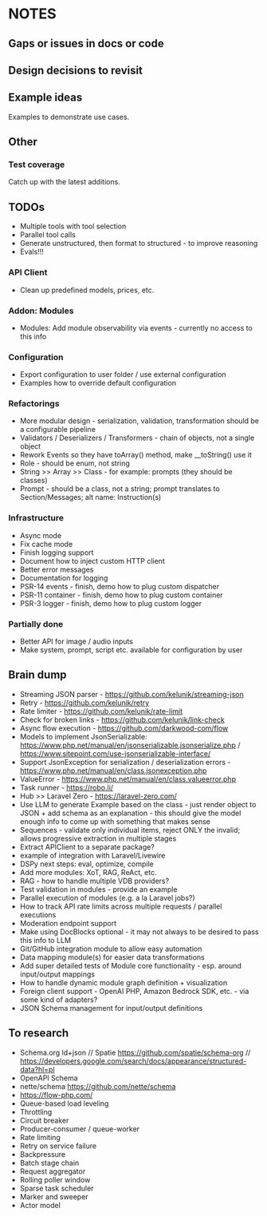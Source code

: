 # NOTES

## Gaps or issues in docs or code

## Design decisions to revisit

## Example ideas

Examples to demonstrate use cases.

## Other

### Test coverage

Catch up with the latest additions.


## TODOs

- Multiple tools with tool selection
- Parallel tool calls
- Generate unstructured, then format to structured - to improve reasoning
- Evals!!!

### API Client

- Clean up predefined models, prices, etc.

### Addon: Modules

- Modules: Add module observability via events - currently no access to this info

### Configuration

- Export configuration to user folder / use external configuration
- Examples how to override default configuration

### Refactorings

- More modular design - serialization, validation, transformation should be a configurable pipeline
- Validators / Deserializers / Transformers - chain of objects, not a single object
- Rework Events so they have toArray() method, make __toString() use it
- Role - should be enum, not string
- String >> Array >> Class - for example: prompts (they should be classes)
- Prompt - should be a class, not a string; prompt translates to Section/Messages; alt name: Instruction(s)

### Infrastructure

- Async mode
- Fix cache mode
- Finish logging support
- Document how to inject custom HTTP client
- Better error messages
- Documentation for logging
- PSR-14 events - finish, demo how to plug custom dispatcher
- PSR-11 container - finish, demo how to plug custom container
- PSR-3 logger - finish, demo how to plug custom logger

### Partially done

- Better API for image / audio inputs
- Make system, prompt, script etc. available for configuration by user



## Brain dump

- Streaming JSON parser - https://github.com/kelunik/streaming-json
- Retry - https://github.com/kelunik/retry
- Rate limiter - https://github.com/kelunik/rate-limit
- Check for broken links - https://github.com/kelunik/link-check
- Async flow execution - https://github.com/darkwood-com/flow
- Models to implement JsonSerializable: https://www.php.net/manual/en/jsonserializable.jsonserialize.php / https://www.sitepoint.com/use-jsonserializable-interface/
- Support JsonException for serialization / deserialization errors - https://www.php.net/manual/en/class.jsonexception.php
- ValueError - https://www.php.net/manual/en/class.valueerror.php
- Task runner - https://robo.li/
- Hub >> Laravel Zero - https://laravel-zero.com/
- Use LLM to generate Example based on the class - just render object to JSON + add schema as an explanation - this should give the model enough info to come up with something that makes sense
- Sequences - validate only individual items, reject ONLY the invalid; allows progressive extraction in multiple stages
- Extract APIClient to a separate package?
- example of integration with Laravel/Livewire
- DSPy next steps: eval, optimize, compile
- Add more modules: XoT, RAG, ReAct, etc.
- RAG - how to handle multiple VDB providers?
- Test validation in modules - provide an example
- Parallel execution of modules (e.g. a la Laravel jobs?)
- How to track API rate limits across multiple requests / parallel executions
- Moderation endpoint support
- Make using DocBlocks optional - it may not always to be desired to pass this info to LLM
- Git/GitHub integration module to allow easy automation
- Data mapping module(s) for easier data transformations
- Add super detailed tests of Module core functionality - esp. around input/output mappings
- How to handle dynamic module graph definition + visualization
- Foreign client support - OpenAI PHP, Amazon Bedrock SDK, etc. - via some kind of adapters?
- JSON Schema management for input/output definitions

## To research

- Schema.org ld+json // Spatie https://github.com/spatie/schema-org // https://developers.google.com/search/docs/appearance/structured-data?hl=pl
- OpenAPI Schema
- nette/schema https://github.com/nette/schema
- https://flow-php.com/
- Queue-based load leveling
- Throttling
- Circuit breaker
- Producer-consumer / queue-worker
- Rate limiting
- Retry on service failure
- Backpressure
- Batch stage chain
- Request aggregator
- Rolling poller window
- Sparse task scheduler
- Marker and sweeper
- Actor model
